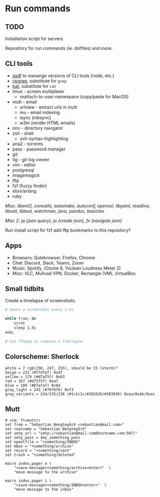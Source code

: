 # Run commands

## TODO

Installation script for servers

Repository for run commands (ie. dotfiles) and more.

## CLI tools

- [asdf](https://asdf-vm.com/#/) to manange versions of CLI tools (node, etc.)
- [ripgrep](https://github.com/BurntSushi/ripgrep/), substitute for `grep`
- [bat](https://github.com/sharkdp/bat), substitute for `cat`
- tmux - screen multiplexer
    - reattach-to-user-namespace (copy/paste for MacOS)
- mutt - email
    - urlview - extract urls in mutt
    - mu - email indexing
    - isync (mbsync)
    - w3m (render HTML emails)
- nnn - directory navigator
- zsh - shell
    - zsh-syntax-highlighting
- aria2 - torrents
- pass - password manager
- git
- tig - git log viewer
- vim - editor
- postgresql
- imagemagick
- lftp
- fzf (fuzzy finder)
- elixir/erlang
- ruby

*Misc: libxml2, coreutils, automake, autoconf, openssl, libyaml, readline,
libxslt, libtool, watchman, java, pandoc, basictex*

*Misc 2: jq (json query), jo (create json), fx (navigate json)*

Run install script for fzf
add lftp bookmarks to this repository?

## Apps

- Browsers: Qutebrowser, Firefox, Chrome
- Chat: Discord, Slack, Teams, Zoom
- Music: Spotify, (Ozone 8, Youlean Loudness Meter 2)
- Misc: VLC, Mullvad VPN, Docker, Rectangle (VM), VirtualBox

## Small tidbits

Create a timelapse of screenshots.

```bash
# Saves a screenshot every 1.5s

while true; do
    scrot
    sleep 1.5s
end;

# Use ffmpeg to compose a timelapse.
```

## Colorscheme: Sherlock

```
white = 7 rgb(250, 247, 255), should be 15 (xterm)?
beige = 223 (#ffd7af) 0xdf
yellow = 179 (#d7af5f) 0xb3
red = 167 (#d75f5f) 0xa7
blue = 109 (#87afaf) 0x6d
gray_light = 243 (#767676) 0xf3
gray_variants = 234/235/236 (#1c1c1c/#262626/#303030) 0xea/0xeb/0xec
```

## Mutt

```
# vim: ft=muttrc
set from = "Sebastian Bengtegård <sebastian@mail.com>"
set realname = "Sebastian Bengtegård"
set smtp_url = "smtp://sebastian@mail.com@hostname.com:587/"
set smtp_pass = $my_something_pass
set spoolfile = "+something/INBOX"
set mbox = "+something/archive"
set record = "+something/sent"
set trash = "+something/deleted"

macro index,pager a \
    "<save-message>+something/archive<enter>"  \
    "move message to the archive"

macro index,pager i \
    "<save-message>+something/INBOX<enter>"  \
    "move message to the inbox"
```
